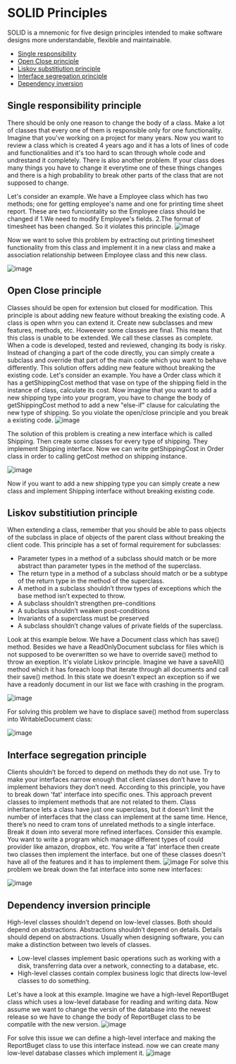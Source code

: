 # SOLID Principles
SOLID is a mnemonic for five design principles intended to
make software designs more understandable, flexible and
maintainable.
+ [Single responsibility](#single-responsibility-principle)
+ [Open Close principle](#open-close-principle)
+ [Liskov substitiution principle](#liskov-substitiution-principle)
+ [Interface segregation principle](#interface-segregation-principle)
+ [Dependency inversion](#dependency-inversion-principle)

## Single responsibility principle
There should be only one reason to change the body of a class.
  Make a lot of classes that every one of them is responsible only for one functionality. Imagine that you've working on a project for many years. Now you want to review a class which is created 4 years ago and it has a lots of lines of code and functionalities and it's too hard to scan through whole code and undrestand it completely.
  There is also another problem. If your class does many things you have to change it everytime one of these things changes and there is a high probability to break other parts of the class that are not supposed to change.

  Let's consider an example. We have a Employee class which has two methods; one for getting employee's name and one for printing time sheet report. These are two funciontality so the Employee class should be changed if 1.We need to modify Employee's fields. 2.The format of timesheet has been changed. So it violates this principle.
![image](https://github.com/Peyman-hme/BasicsOfOOP/assets/62210041/4f0629be-b6bc-4526-b0f5-7b2b97f17823)

  Now we want to solve this problem by extracting out printing timesheet functionality from this class and implement it in a new class and make a association relationship between Employee class and this new class.

![image](https://github.com/Peyman-hme/BasicsOfOOP/assets/62210041/e2031a99-c873-4c6e-bb5f-de7f721b7deb)


## Open Close principle
Classes should be open for extension but closed for
modification.
This principle is about adding new feature without breaking the existing code. A class is open whrn you can extend it. Create new subclasses and mew features, methods, etc. Howeever some classes are final. This means that this class is unable to be extended. We call these classes as complete.
When a code is developed, tested and reviewed, changing its body is risky. Instead of changing a part of the code directly, you can simply create a subclass and override that part of the main code which you want to behave differently. This solution offers adding new feature without breaking the existing code.
Let's consider an example. You have a Order class which it has a getShippingCost method that vase on type of the shipping field in the instance of class, calculate its cost. Now imagine that you want to add a new shipping type into your program, you have to change the body of getShippingCost method to add a new "else-if" clause for calculating the new type of shipping. So you violate the open/close principle and you break a existing code.
![image](https://github.com/Peyman-hme/BasicsOfOOP/assets/62210041/7d3c4a40-03ba-4477-a236-2786ddda2444)


The solution of this problem is creating a new interface which is called Shipping. Then create some classes for every type of shipping. They implement Shipping interface. Now we can write getShippingCost in Order class in order to calling getCost method on shipping instance.

![image](https://github.com/Peyman-hme/BasicsOfOOP/assets/62210041/f26ba065-3e6a-44f7-a0d8-beb36d04072d)

Now if you want to add a new shipping type you can simply create a new class and implement Shipping interface without breaking existing code.

## Liskov substitiution principle
When extending a class, remember that you should be able to pass objects of the subclass in place of objects of
the parent class without breaking the client code.
This principle has a set of formal requirement for subclasses:
+ Parameter types in a method of a subclass should match or be more abstract than parameter types in the method of the superclass.
+ The return type in a method of a subclass should match or be a subtype of the return type in the method of the superclass.
+ A method in a subclass shouldn’t throw types of exceptions which the base method isn’t expected to throw.
+ A subclass shouldn’t strengthen pre-conditions
+ A subclass shouldn’t weaken post-conditions
+ Invariants of a superclass must be preserved
+ A subclass shouldn’t change values of private fields of the superclass.

Look at this example below. We have a Document class which has save() method. Besides we have a ReadOnlyDocument subclass for files which is not supposed to be overwritten so we have to override save() method to throw an exeption. It's violate Liskov principle. Imagine we have a saveAll() method which it has foreach loop that iterate through all documents and call their save() method. In this state we doesn't expect an exception so if we have a readonly document in our list we face with crashing in the program.

![image](https://github.com/Peyman-hme/BasicsOfOOP/assets/62210041/5c5eed77-b186-4505-bdf1-96959dcd8526)

For solving this problem we have to displace save() method from superclass into WritableDocument class:

![image](https://github.com/Peyman-hme/BasicsOfOOP/assets/62210041/464f613b-bd6c-418e-b5b4-761c1ac9bedc)

## Interface segregation principle
Clients shouldn’t be forced to depend on methods they do not use.
Try to make your interfaces narrow enough that client classes don’t have to implement behaviors they don’t need. According to this principle, you have to break down 'fat' interface into specific ones. This approach prevent classes to implement methods that are not related to them. Class inheritance lets a class have just one superclass, but it doesn’t limit the number of interfaces that the class can implement at the same time. Hence, there’s no need to cram tons of unrelated methods to a single interface. Break it down into several more refined interfaces.
Consider this example. You want to write a program which manage different types of could provider
like amazon, dropbox, etc. You write a 'fat' interface then create two classes then implement the interface. but one of these classes doesn't have all of the features and it has to implement them.
![image](https://github.com/Peyman-hme/BasicsOfOOP/assets/62210041/c63b528f-53d2-43ed-ad63-7d0c7a800981)
For solve this problem we break down the fat interface into some new interfaces:

![image](https://github.com/Peyman-hme/BasicsOfOOP/assets/62210041/98e43fc6-ea73-448b-a3d8-f1f58f9fb874)

## Dependency inversion principle
High-level classes shouldn’t depend on low-level classes. Both should depend on abstractions. Abstractions shouldn’t depend on details. Details should depend on abstractions.
Usually when designing software, you can make a distinction between two levels of classes.
+ Low-level classes implement basic operations such as working with a disk, transferring data over a network, connecting to a database, etc.
+ High-level classes contain complex business logic that directs low-level classes to do something.

Let's have a look at this example. Imagine we have a high-level ReportBuget class which uses a low-level database for reading and writing data. Now assume we want to change the versin of the database into the newest release so we have to change the body of ReportBuget class to be compatile with the new version.
![image](https://github.com/Peyman-hme/BasicsOfOOP/assets/62210041/9883118a-1689-460e-8cb1-3a667cf98821)

For solve this issue we can define a high-level interface and making the ReportBuget class to use this interface instead. now we can create many low-level database classes which implement it.
![image](https://github.com/Peyman-hme/BasicsOfOOP/assets/62210041/4a818240-e9e9-40f5-83c0-1307835b3afa)



